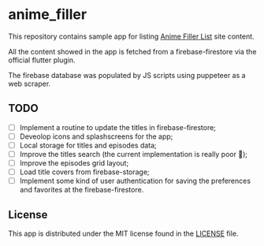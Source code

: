 # anime_filler

This repository contains sample app for listing [Anime Filler List](https://animefillerlist.com) site content.

All the content showed in the app is fetched from a firebase-firestore via the official flutter plugin.

The firebase database was populated by JS scripts using puppeteer as a web scraper.

## TODO

- [ ] Implement a routine to update the titles in firebase-firestore;
- [ ] Deveolop icons and splashscreens for the app;
- [ ] Local storage for titles and episodes data;
- [ ] Improve the titles search (the current implementation is really poor 🙈);
- [ ] Improve the episodes grid layout;
- [ ] Load title covers from firebase-storage;
- [ ] Implement some kind of user authentication for saving the preferences and favorites at the firebase-firestore.

## License

This app is distributed under the MIT license found in the
[LICENSE](https://github.com/pinheirolucas/anime_filler/blob/master/LICENSE) file.
